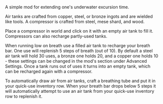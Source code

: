 A simple mod for extending one's underwater excursion time.

Air tanks are crafted from copper, steel, or bronze ingots and are wielded like tools. A compressor is crafted from steel, mese shard, and wood.

Place a compressor in world and click on it with an empty air tank to fill it. Compressors can also recharge partly-used tanks.

When running low on breath use a filled air tank to recharge your breath bar. One use will replenish 5 steps of breath (out of 10). By default a steel air tank will hold 30 uses, a bronze one holds 20, and a copper one holds 10 - these settings can be changed in the mod's section under Advanced Settings. Once a tank runs out of uses it turns into an empty tank, which can be recharged again with a compressor.

To automatically draw air from air tanks, craft a breathing tube and put it in your quick-use inventory row. When your breath bar drops below 5 steps it will automatically attempt to use an air tank from your quick-use inventory row to replenish it.